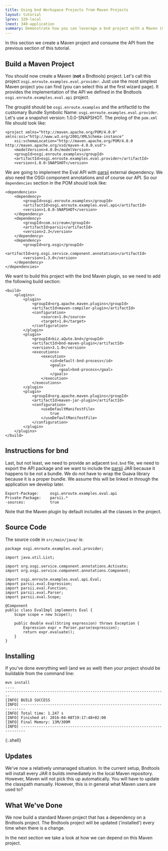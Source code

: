 ```yaml
---
title: Using bnd Workspace Projects from Maven Projects
layout: tutorial
lprev: 320-local
lnext: 340-application
summary: Demonstrate how you can leverage a bnd project with a Maven (m2e) project.
---
```


In this section we create a Maven project and consume the API from the previous section of this tutorial.

## Build a Maven Project

You should now create a Maven (**not** a Bndtools) project. Let's call this project `osgi.enroute.examples.eval.provider`. Just use the most simplest Maven project you can find (you can select this at the first wizard page). It provides the implementation of the API we defined in the Bndtools `osgi.enroute.examples.eval.api` project.

The groupId should be `osgi.enroute.examples` and the artifactId to the customary Bundle Symbolic Name: `osgi.enroute.examples.eval.provider`. Let's use a snapshot version: 1.0.0-SNAPSHOT. The prolog of the `pom.xml` file should look like:

	<project xmlns="http://maven.apache.org/POM/4.0.0" xmlns:xsi="http://www.w3.org/2001/XMLSchema-instance"
		xsi:schemaLocation="http://maven.apache.org/POM/4.0.0 http://maven.apache.org/xsd/maven-4.0.0.xsd">
		<modelVersion>4.0.0</modelVersion>
		<groupId>osgi.enroute.examples</groupId>
		<artifactId>osgi.enroute.examples.eval.provider</artifactId>
		<version>1.0.0-SNAPSHOT</version>

We are going to implement the Eval API with [parsii](https://github.com/scireum/parsii) external dependency. We also need the OSGi component annotations and of course our API. So our `dependencies` section in the POM should look like:

	<dependencies>
		<dependency>
			<groupId>osgi.enroute.examples</groupId>
			<artifactId>osgi.enroute.examples.eval.api</artifactId>
			<version>1.0.0-SNAPSHOT</version>
		</dependency>
		<dependency>
			<groupId>com.scireum</groupId>
			<artifactId>parsii</artifactId>
			<version>2.3</version>
		</dependency>
		<dependency>
			<groupId>org.osgi</groupId>
			<artifactId>org.osgi.service.component.annotations</artifactId>
			<version>1.3.0</version>
		</dependency>
	</dependencies>

We want to build this project with the bnd Maven plugin, so we need to add the following build section:

	<build>
		<plugins>
			<plugin>
				<groupId>org.apache.maven.plugins</groupId>
				<artifactId>maven-compiler-plugin</artifactId>
				<configuration>
					<source>1.8</source>
					<target>1.8</target>
				</configuration>
			</plugin>
			<plugin>
				<groupId>biz.aQute.bnd</groupId>
				<artifactId>bnd-maven-plugin</artifactId>
				<version>3.1.0</version>
				<executions>
					<execution>
						<id>default-bnd-process</id>
						<goals>
							<goal>bnd-process</goal>
						</goals>
					</execution>
				</executions>
			</plugin>
			<plugin>
				<groupId>org.apache.maven.plugins</groupId>
				<artifactId>maven-jar-plugin</artifactId>
				<configuration>
					<useDefaultManifestFile>
						true
					</useDefaultManifestFile>
				</configuration>
			</plugin>
		</plugins>
	</build>

## Instructions for bnd

Last, but not least, we need to provide an adjacent `bnd.bnd` file, we need to export the API package and we want to include the [parsii](https://github.com/scireum/parsii) JAR because it happens to be not a bundle. We do not have to wrap the Guava library because it is a proper bundle. We assume this will be linked in through the application we develop later.

	Export-Package: 	osgi.enroute.examples.eval.api
	Private-Package: 	parsii.*
	-sources: 			true

Note that the Maven plugin by default includes all the classes in the project.

## Source Code

The source code in `src/main/java/` is:

	package osgi.enroute.examples.eval.provider;

	import java.util.List;

	import org.osgi.service.component.annotations.Activate;
	import org.osgi.service.component.annotations.Component;

	import osgi.enroute.examples.eval.api.Eval;
	import parsii.eval.Expression;
	import parsii.eval.Function;
	import parsii.eval.Parser;
	import parsii.eval.Scope;

	@Component
	public class EvalImpl implements Eval {
		Scope scope = new Scope();

		public double eval(String expression) throws Exception {
			Expression expr = Parser.parse(expression);
			return expr.evaluate();
		}
	}

## Installing

If you've done everything well (and we as well) then your project should be buildable from the command line:

	mvn install
	....
	------------------------------------------------------------------------
	[INFO] BUILD SUCCESS
	[INFO] ------------------------------------------------------------------------
	[INFO] Total time: 1.247 s
	[INFO] Finished at: 2016-04-08T19:17:48+02:00
	[INFO] Final Memory: 13M/309M
	[INFO] ------------------------------------------------------------------------
{:.shell}

## Updates

We've now a relatively unmanaged situation. In the current setup, Bndtools will install every JAR it builds immediately in the local Maven repository. However, Maven will not pick this up automatically. You will have to update the classpath manually. However, this is in general what Maven users are used to?

## What We've Done

We now build a standard Maven project that has a dependency on a Bndtools project. The Bndtools project will be updated ('installed') every time when there is a change.

In the next section we take a look at how we can depend on this Maven project.
